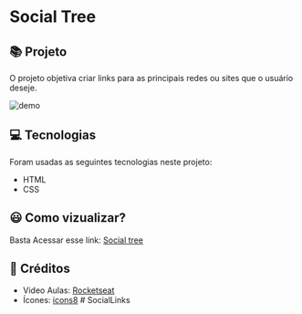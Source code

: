 # Social Tree

## :books: Projeto

O projeto objetiva criar links para as principais redes ou sites que o usuário deseje.

![demo](assets/socialtree.gif)

## :computer: Tecnologias

Foram usadas as seguintes tecnologias neste projeto:

- HTML
- CSS

## :smiley: Como vizualizar?

Basta Acessar esse link: [Social tree](https://pedromartinsdev.github.io/social-tree)

## :clap: Créditos
- Video Aulas: [Rocketseat](https://www.rocketseat.com.br)
- Ícones: [icons8](https://icons8.com.br/)
#   S o c i a l L i n k s  
 